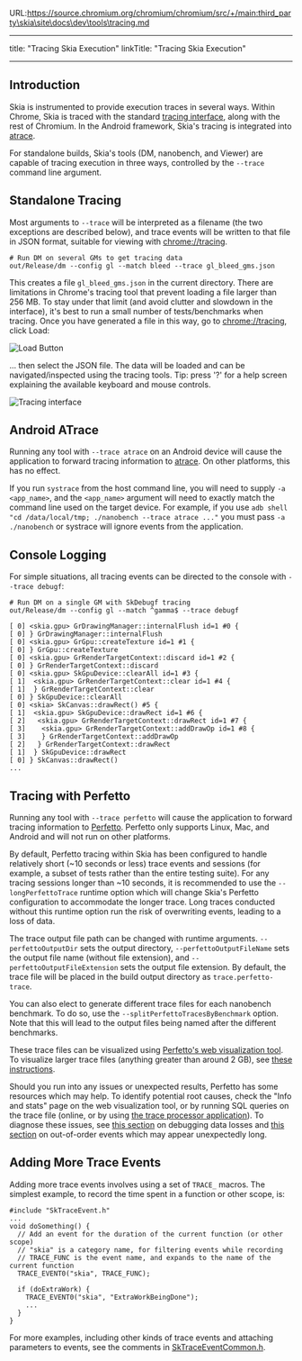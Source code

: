 URL:https://source.chromium.org/chromium/chromium/src/+/main:third_party\skia\site\docs\dev\tools\tracing.md

---
title: "Tracing Skia Execution"
linkTitle: "Tracing Skia Execution"

---


Introduction
------------

Skia is instrumented to provide execution traces in several ways. Within Chrome, Skia is traced
with the standard [tracing interface](chrome://tracing), along with the rest of Chromium. In
the Android framework, Skia's tracing is integrated into
[atrace](https://source.android.com/devices/tech/debug/ftrace).

For standalone builds, Skia's tools (DM, nanobench, and Viewer) are capable of tracing execution
in three ways, controlled by the `--trace` command line argument.

Standalone Tracing
------------------

Most arguments to `--trace` will be interpreted as a filename (the two exceptions are described
below), and trace events will be written to that file in JSON format, suitable for viewing with
[chrome://tracing](chrome://tracing).

<!--?prettify lang=sh?-->

    # Run DM on several GMs to get tracing data
    out/Release/dm --config gl --match bleed --trace gl_bleed_gms.json

This creates a file `gl_bleed_gms.json` in the current directory. There are limitations in Chrome's
tracing tool that prevent loading a file larger than 256 MB. To stay under that limit (and avoid
clutter and slowdown in the interface), it's best to run a small number of tests/benchmarks when
tracing. Once you have generated a file in this way, go to
[chrome://tracing](chrome://tracing), click Load:

![Load Button](../tracing_load.png)

... then select the JSON file. The data will be loaded and can be navigated/inspected using the
tracing tools. Tip: press '?' for a help screen explaining the available keyboard and mouse
controls.

![Tracing interface](../tracing.png)

Android ATrace
--------------

Running any tool with `--trace atrace` on an Android device will cause the application to forward
tracing information to [atrace](https://source.android.com/devices/tech/debug/ftrace). On other
platforms, this has no effect.

If you run `systrace` from the host command line, you will need to supply `-a <app_name>`,
and the `<app_name>` argument will need to exactly match the command line used on the target
device. For example, if you use `adb shell "cd /data/local/tmp; ./nanobench --trace atrace ..."`
you must pass `-a ./nanobench` or systrace will ignore events from the application.

Console Logging
---------------

For simple situations, all tracing events can be directed to the console with `--trace debugf`:

<!--?prettify lang=sh?-->

    # Run DM on a single GM with SkDebugf tracing
    out/Release/dm --config gl --match ^gamma$ --trace debugf

~~~
[ 0] <skia.gpu> GrDrawingManager::internalFlush id=1 #0 {
[ 0] } GrDrawingManager::internalFlush
[ 0] <skia.gpu> GrGpu::createTexture id=1 #1 {
[ 0] } GrGpu::createTexture
[ 0] <skia.gpu> GrRenderTargetContext::discard id=1 #2 {
[ 0] } GrRenderTargetContext::discard
[ 0] <skia.gpu> SkGpuDevice::clearAll id=1 #3 {
[ 1]  <skia.gpu> GrRenderTargetContext::clear id=1 #4 {
[ 1]  } GrRenderTargetContext::clear
[ 0] } SkGpuDevice::clearAll
[ 0] <skia> SkCanvas::drawRect() #5 {
[ 1]  <skia.gpu> SkGpuDevice::drawRect id=1 #6 {
[ 2]   <skia.gpu> GrRenderTargetContext::drawRect id=1 #7 {
[ 3]    <skia.gpu> GrRenderTargetContext::addDrawOp id=1 #8 {
[ 3]    } GrRenderTargetContext::addDrawOp
[ 2]   } GrRenderTargetContext::drawRect
[ 1]  } SkGpuDevice::drawRect
[ 0] } SkCanvas::drawRect()
...
~~~

Tracing with Perfetto
--------------
Running any tool with `--trace perfetto` will cause the application to forward
tracing information to [Perfetto](https://perfetto.dev/docs/instrumentation/track-events).
Perfetto only supports Linux, Mac, and Android and will not run on other platforms.

By default, Perfetto tracing within Skia has been configured to handle relatively short
(~10 seconds or less) trace events and sessions (for example, a subset of tests rather than the
entire testing suite). For any tracing sessions longer than ~10 seconds, it is recommended to use the `--longPerfettoTrace` runtime option which will change Skia's Perfetto configuration to accommodate
the longer trace. Long traces conducted without this runtime option run the risk of overwriting
events, leading to a loss of data.

The trace output file path can be changed with runtime arguments. `--perfettoOutputDir` sets the
output directory, `--perfettoOutputFileName` sets the output file name (without file extension),
and `--perfettoOutputFileExtension` sets the output file extension. By default, the trace file will
be placed in the build output directory as `trace.perfetto-trace`.

You can also elect to generate different trace files for each nanobench benchmark. To do so, use
the
`--splitPerfettoTracesByBenchmark` option. Note that this will lead to the output files being
named after the different benchmarks.

These trace files can be visualized using
[Perfetto's web visualization tool](https://ui.perfetto.dev/). To visualize larger trace files
(anything greater than around 2 GB), see
[these instructions](https://perfetto.dev/docs/visualization/large-traces).

Should you run into any issues or unexpected results, Perfetto has some resources which may help.
To identify potential root causes, check the "Info and stats" page on the web visualization tool, or
by running SQL queries on the trace file (online, or by using
[the trace processor application](https://perfetto.dev/docs/analysis/trace-processor)).
To diagnose these issues, see
[this section](https://perfetto.dev/docs/concepts/buffers#debugging-data-losses)
on debugging data losses and
[this section](https://perfetto.dev/docs/concepts/buffers#flushes-and-windowed-trace-importing)
on out-of-order events which may appear unexpectedly long.


Adding More Trace Events
------------------------

Adding more trace events involves using a set of `TRACE_` macros. The simplest example, to record
the time spent in a function or other scope, is:

~~~
#include "SkTraceEvent.h"
...
void doSomething() {
  // Add an event for the duration of the current function (or other scope)
  // "skia" is a category name, for filtering events while recording
  // TRACE_FUNC is the event name, and expands to the name of the current function
  TRACE_EVENT0("skia", TRACE_FUNC);

  if (doExtraWork) {
    TRACE_EVENT0("skia", "ExtraWorkBeingDone");
    ...
  }
}
~~~

For more examples, including other kinds of trace events and attaching parameters to events, see
the comments in
[SkTraceEventCommon.h](https://cs.chromium.org/chromium/src/third_party/skia/src/core/SkTraceEventCommon.h).

